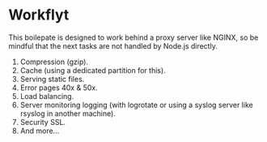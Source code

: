 # Workflyt

This boilepate is designed to work behind a proxy server like NGINX, so be mindful that the next tasks are not handled by Node.js directly.

1. Compression (gzip).
2. Cache (using a dedicated partition for this).
3. Serving static files.
4. Error pages 40x & 50x.
5. Load balancing.
6. Server monitoring logging (with logrotate or using a syslog server like rsyslog in another machine).
7. Security SSL.
8. And more...
